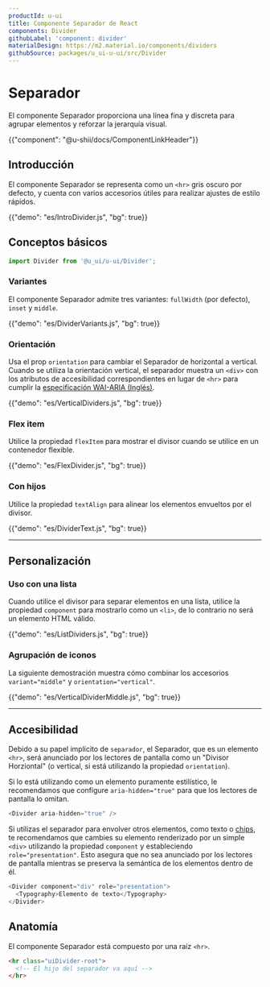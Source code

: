 ```yaml
---
productId: u-ui
title: Componente Separador de React
components: Divider
githubLabel: 'component: divider'
materialDesign: https://m2.material.io/components/dividers
githubSource: packages/u_ui-u-ui/src/Divider
---
```


# Separador

<p class="description">El componente Separador proporciona una línea fina y discreta para agrupar elementos y reforzar la jerarquía visual.</p>

{{"component": "@u-shii/docs/ComponentLinkHeader"}}

## Introducción

El componente Separador se representa como un `<hr>` gris oscuro por defecto, y cuenta con varios accesorios útiles para realizar ajustes de estilo rápidos.

{{"demo": "es/IntroDivider.js", "bg": true}}

## Conceptos básicos

```jsx
import Divider from '@u_ui/u-ui/Divider';
```

### Variantes

El componente Separador admite tres variantes: `fullWidth` (por defecto), `inset` y `middle`.

{{"demo": "es/DividerVariants.js", "bg": true}}

### Orientación

Usa el prop `orientation` para cambiar el Separador de horizontal a vertical. Cuando se utiliza la orientación vertical, el separador muestra un `<div>` con los atributos de accesibilidad correspondientes en lugar de `<hr>` para cumplir la [especificación WAI-ARIA (Inglés)](https://www.w3.org/TR/wai-aria-1.2/#separator).

{{"demo": "es/VerticalDividers.js", "bg": true}}

### Flex item

Utilice la propiedad `flexItem` para mostrar el divisor cuando se utilice en un contenedor flexible.

{{"demo": "es/FlexDivider.js", "bg": true}}

### Con hijos

Utilice la propiedad `textAlign` para alinear los elementos envueltos por el divisor.

{{"demo": "es/DividerText.js", "bg": true}}

***

## Personalización

### Uso con una lista

Cuando utilice el divisor para separar elementos en una lista, utilice la propiedad `component` para mostrarlo como un `<li>`, de lo contrario no será un elemento HTML válido.

{{"demo": "es/ListDividers.js", "bg": true}}

### Agrupación de iconos

La siguiente demostración muestra cómo combinar los accesorios `variant="middle"` y `orientation="vertical"`.

{{"demo": "es/VerticalDividerMiddle.js", "bg": true}}

***

## Accesibilidad

Debido a su papel implícito de `separador`, el Separador, que es un elemento `<hr>`, será anunciado por los lectores de pantalla como un "Divisor Horziontal" (o vertical, si está utilizando la propiedad `orientation`).

Si lo está utilizando como un elemento puramente estilístico, le recomendamos que configure `aria-hidden="true"` para que los lectores de pantalla lo omitan.

```js
<Divider aria-hidden="true" />
```

Si utilizas el separador para envolver otros elementos, como texto o [chips](/u_ui/u-ui/react-chip), te recomendamos que cambies su elemento renderizado por un simple `<div>` utilizando la propiedad `component` y estableciendo `role="presentation"`.
Esto asegura que no sea anunciado por los lectores de pantalla mientras se preserva la semántica de los elementos dentro de él.

```js
<Divider component="div" role="presentation">
  <Typography>Elemento de texto</Typography>
</Divider>
```


## Anatomía

El componente Separador está compuesto por una raíz `<hr>`.

```html
<hr class="uiDivider-root">
  <!-- El hijo del separador va aquí -->
</hr>
```
